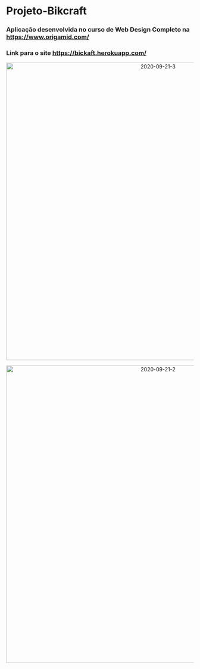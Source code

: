 # Projeto-Bikcraft

### Aplicação desenvolvida no curso de Web Design Completo na <https://www.origamid.com/>

### Link para o site <https://bickaft.herokuapp.com/>

<p align="center">
    <img src="https://i.ibb.co/1Gw01Xc/2020-09-21-3.png" 
    alt="2020-09-21-3" border="0" width="800">
</p>

<p align="center">
    <img src="https://i.ibb.co/kg0YJY1/2020-09-21-2.png" 
    alt="2020-09-21-2" border="0" width="800">
</p>